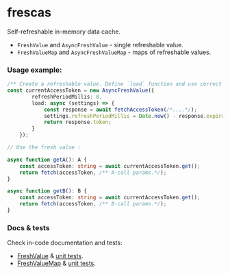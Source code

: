 # frescas

Self-refreshable in-memory data cache.

- `FreshValue` and `AsyncFreshValue` - single refreshable value.
- `FreshValueMap` and `AsyncFreshValueMap` - maps of refreshable values.

### Usage example:

```typescript
/** Create a refreshable value. Define `load` function and use correct `refreshPeriodMillis` interval. */
const currentAccessToken = new AsyncFreshValue({
        refreshPeriodMillis: 0,
        load: async (settings) => {
            const response = await fetchAccessToken(/*....*/);
            settings.refreshPeriodMillis = Date.now() - response.expirationTime;
            return response.token;
        }
    });

// Use the fresh value :

async function getA(): A {
    const accessToken: string = await currentAccessToken.get();
    return fetch(accessToken, /** A-call params.*/);
}

async function getB(): B {
    const accessToken: string = await currentAccessToken.get();
    return fetch(accessToken, /** B-call params.*/);
}

```

### Docs & tests

Check in-code documentation and tests:

- [FreshValue](https://github.com/mfursov/frescas/tree/master/src/Value.ts) & [unit tests](https://github.com/mfursov/frescas/tree/master/tests/Value.jest.ts).
- [FreshValueMap](https://github.com/mfursov/frescas/tree/master/src/Map.ts) & [unit tests](https://github.com/mfursov/frescas/tree/master/tests/Map.jest.ts).
